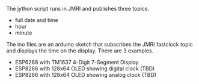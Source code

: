The jython script runs in JMRI and publishes three topics.
- full date and time
- hour
- minute

The ino files are an arduino sketch that subscribes the JMRI fastclock topic and displays the time on the display.  There are 3 examples.
- ESP6288 with TM1637 4-Digit 7-Segment Display
- ESP8266 with 128x64 OLED showing digital clock (TBD)
- ESP8266 with 128x64 OLED showing analog clock (TBD)
